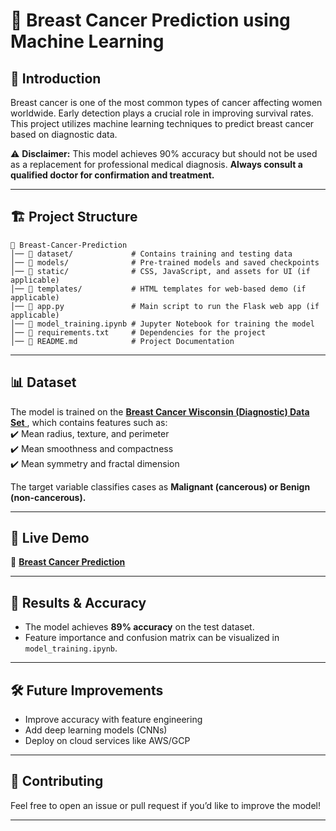 
# 📌 Breast Cancer Prediction using Machine Learning  

## 📖 Introduction  
Breast cancer is one of the most common types of cancer affecting women worldwide. Early detection plays a crucial role in improving survival rates. This project utilizes machine learning techniques to predict breast cancer based on diagnostic data.  

⚠ **Disclaimer:** This model achieves 90% accuracy but should not be used as a replacement for professional medical diagnosis. **Always consult a qualified doctor for confirmation and treatment.**  

---

## 🏗️ Project Structure  

```
📂 Breast-Cancer-Prediction
│── 📁 dataset/             # Contains training and testing data
│── 📁 models/              # Pre-trained models and saved checkpoints
│── 📁 static/              # CSS, JavaScript, and assets for UI (if applicable)
│── 📁 templates/           # HTML templates for web-based demo (if applicable)
│── 📄 app.py               # Main script to run the Flask web app (if applicable)
│── 📄 model_training.ipynb # Jupyter Notebook for training the model
│── 📄 requirements.txt     # Dependencies for the project
│── 📄 README.md            # Project Documentation
```

---

## 📊 Dataset  
The model is trained on the <a href="https://www.kaggle.com/datasets/uciml/breast-cancer-wisconsin-data"> **Breast Cancer Wisconsin (Diagnostic) Data Set** </a>, which contains features such as:  
✔️ Mean radius, texture, and perimeter  
✔️ Mean smoothness and compactness  
✔️ Mean symmetry and fractal dimension  

The target variable classifies cases as **Malignant (cancerous) or Benign (non-cancerous).**  

---


## 🎯 Live Demo  
🔗 <a href="https://quiet-trifle-2aeec0.netlify.app/">**Breast Cancer Prediction**</a>

---

## 🎯 Results & Accuracy  
- The model achieves **89% accuracy** on the test dataset.  
- Feature importance and confusion matrix can be visualized in `model_training.ipynb`.  

---

## 🛠️ Future Improvements  
- Improve accuracy with feature engineering  
- Add deep learning models (CNNs)  
- Deploy on cloud services like AWS/GCP  

---

## 🤝 Contributing  
Feel free to open an issue or pull request if you’d like to improve the model!  

---
